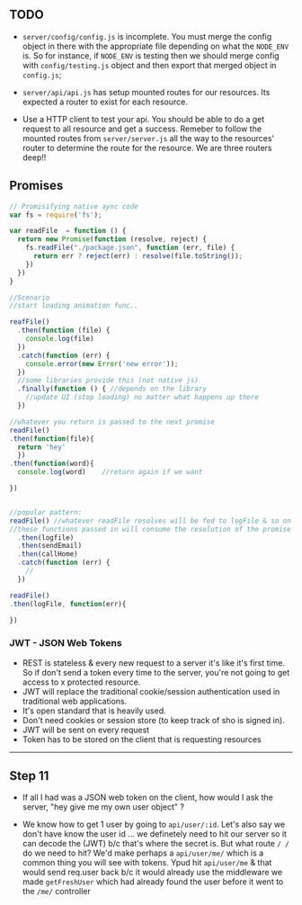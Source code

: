 ## TODO

-  `server/config/config.js` is incomplete. You must merge the config object in there with the appropriate file depending on what the `NODE_ENV` is. So for instance, if `NODE_ENV` is testing then we should merge config with `config/testing.js` object and then export that merged object in `config.js`;

-  `server/api/api.js` has setup mounted routes for our resources. Its expected a router to exist for each resource.

-  Use a HTTP client to test your api. You should be able to do a get request to all resource and get a success. Remeber to follow the mounted routes from `server/server.js` all the way to the resources' router to determine the route for the resource. We are three routers deep!!



## Promises

```js
// Promisifying native aync code
var fs = require('fs');

var readFile  = function () {
  return new Promise(function (resolve, reject) {
    fs.readFile("./package.json", function (err, file) {
      return err ? reject(err) : resolve(file.toString());
    })
  })
}

//Scenario
//start loading animation func..

reafFile()
  .then(function (file) {
    console.log(file)
  })
  .catch(function (err) {
    console.error(new Error('new error'));
  })
  //some libraries provide this (not native js)
  .finally(function () { //depends on the library
    //update UI (stop loading) no matter what happens up there
  })
```



```js
//whatever you return is passed to the next promise
readFile()
.then(function(file){
  return 'hey'
  })
.then(function(word){
  console.log(word)    //return again if we want

})


//popular pattern:
readFile() //whatever readFile resolves will be fed to logFile & so on
//these functions passed in will consume the resolution of the promise before them
  .then(logfile)
  .then(sendEmail)
  .then(callHome)
  .catch(function (err) {
    //
  })

```


```js
readFile()
.then(logFile, function(err){

})
```


### JWT - JSON Web Tokens
- REST is stateless & every new request to a server it's like it's first time. So if don't send a token every time to the server, you're not going to get access to x protected resource.
- JWT will replace the traditional cookie/session authentication used in traditional web applications.
- It's open standard that is heavily used.
- Don't need cookies or session store (to keep track of sho is signed in).
- JWT will be sent on every request
- Token has to be stored on the client that is requesting resources





----

## Step 11

- If all I had was a JSON web token on the client, how would I ask the server,  "hey give me my own user object" ?

-  We know how to get 1 user by going to `api/user/:id`. Let's also say we don't have know the user id ... we definetely need to hit our server so it can decode the (JWT) b/c that's where the secret is. But what route  `/ /` do we need to hit? We'd make perhaps a `api/user/me/` which is a common thing you will see with tokens. Ypud hit `api/user/me` & that would send req.user back b/c it would already use the middleware we made `getFreshUser` which had already found the user before it went to the `/me/` controller

